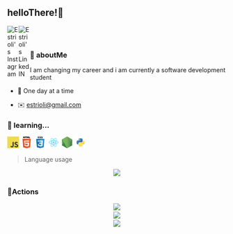  ## helloThere!👋

<a href="https://www.instagram.com/estrioli/">
  <img align="left" alt="Estrioli's Instagram" width="26px" src="https://raw.githubusercontent.com/hussainweb/hussainweb/main/icons/instagram.png" />
  </a> 

<a href="https://www.linkedin.com/in/rafael-estrioli-4a2252241/">
  <img align="left" alt="Estrioli's LinkedIN" width="26px" src="https://raw.githubusercontent.com/peterthehan/peterthehan/master/assets/linkedin.svg" />
</a>

<br />
<br />

### 🚀 aboutMe

 I am changing my career and i am currently a software development student

- 💬 One day at a time

- ✉️ estrioli@gmail.com

### 🌱 learning...

<code><img height="27" src="https://raw.githubusercontent.com/github/explore/80688e429a7d4ef2fca1e82350fe8e3517d3494d/topics/javascript/javascript.png"></code> 
<code><img height="27" src="https://raw.githubusercontent.com/github/explore/80688e429a7d4ef2fca1e82350fe8e3517d3494d/topics/html/html.png"></code> 
<code><img height="27" src="https://raw.githubusercontent.com/github/explore/80688e429a7d4ef2fca1e82350fe8e3517d3494d/topics/css/css.png"></code> 
<code><img height="27" src="https://raw.githubusercontent.com/github/explore/80688e429a7d4ef2fca1e82350fe8e3517d3494d/topics/react/react.png"></code>
<code><img height="27" src="https://raw.githubusercontent.com/github/explore/80688e429a7d4ef2fca1e82350fe8e3517d3494d/topics/nodejs/nodejs.png"></code>
<code><img height="27" src="https://raw.githubusercontent.com/github/explore/80688e429a7d4ef2fca1e82350fe8e3517d3494d/topics/python/python.png"></code>


> Language usage

<div align="center">
    <img height="150px" src="https://github-readme-stats-api-holic-x.vercel.app/api/top-langs/?username=Estrioli&theme=gruvbox_light&layout=compact"/>
</div>

### 🔭Actions

<div align="center">
    <img height="150px" src="https://github-readme-streak-stats.herokuapp.com/?user=Estrioli"/>
</div>

<div align="center">
    <img height="300px" src="https://activity-graph.herokuapp.com/graph?username=Estrioli&theme=github"/>
</div>

<div align="center">
    <img height="300px" src="https://metrics.lecoq.io/Estrioli?template=classic&base=header%2C%20activity%2C%20community%2C%20repositories%2C%20metadata&base.indepth=false&base.hireable=false&config.timezone=America%2FSao_Paulo&config.twemoji=true)"/>
